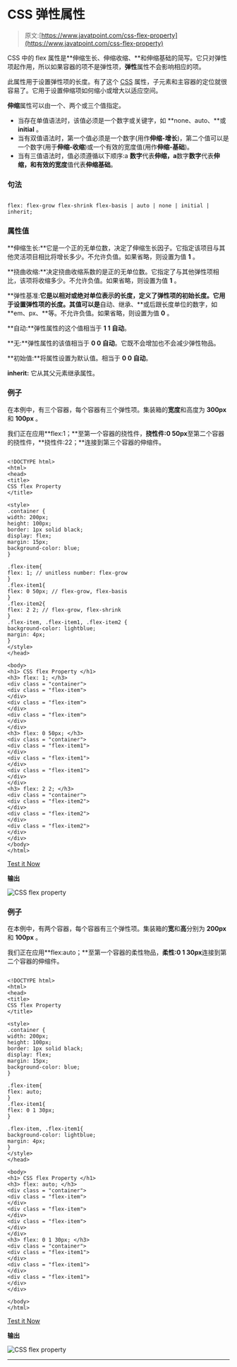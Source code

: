 # CSS 弹性属性

> 原文:[https://www.javatpoint.com/css-flex-property](https://www.javatpoint.com/css-flex-property)

CSS 中的 flex 属性是**伸缩生长、伸缩收缩、**和伸缩基础的简写。它只对弹性项起作用，所以如果容器的项不是弹性项，**弹性**属性不会影响相应的项。

此属性用于设置弹性项的长度。有了这个 [CSS](https://www.javatpoint.com/css-tutorial) 属性，子元素和主容器的定位就很容易了。它用于设置伸缩项如何缩小或增大以适应空间。

**伸缩**属性可以由一个、两个或三个值指定。

*   当存在单值语法时，该值必须是一个数字或关键字，如 **none、auto、**或 **initial** 。
*   当有双值语法时，第一个值必须是一个数字(用作**伸缩-增长**)，第二个值可以是一个数字(用于**伸缩-收缩**)或一个有效的宽度值(用作**伸缩-基础**)。
*   当有三值语法时，值必须遵循以下顺序:a **数字**代表**伸缩，a**数字**数字**代表**伸缩，**和有效的**宽度**值代表**伸缩基础**。

### 句法

```

flex: flex-grow flex-shrink flex-basis | auto | none | initial | inherit;

```

### 属性值

**伸缩生长:**它是一个正的无单位数，决定了伸缩生长因子。它指定该项目与其他灵活项目相比将增长多少。不允许负值。如果省略，则设置为值 **1** 。

**挠曲收缩:**决定挠曲收缩系数的是正的无单位数。它指定了与其他弹性项相比，该项将收缩多少。不允许负值。如果省略，则设置为值 **1** 。

**弹性基准:**它是以相对或绝对单位表示的长度，定义了弹性项的初始长度。它用于设置弹性项的长度。其值可以是**自动、继承、**或后跟长度单位的数字，如 **em、px、**等。不允许负值。如果省略，则设置为值 **0** 。

**自动:**弹性属性的这个值相当于 **1 1 自动**。

**无:**弹性属性的该值相当于 **0 0 自动**。它既不会增加也不会减少弹性物品。

**初始值:**将属性设置为默认值。相当于 **0 0 自动**。

**inherit:** 它从其父元素继承属性。

### 例子

在本例中，有三个容器，每个容器有三个弹性项。集装箱的**宽度**和高度为 **300px** 和 **100px** 。

我们正在应用**flex:1；**至第一个容器的挠性件，**挠性件:0 50px**至第二个容器的挠性件，**挠性件:22；**连接到第三个容器的伸缩件。

```

<!DOCTYPE html>
<html>
<head>
<title>
CSS flex Property
</title>

<style>
.container {
width: 200px;
height: 100px;
border: 1px solid black;
display: flex;
margin: 15px;
background-color: blue;
}

.flex-item{
flex: 1; // unitless number: flex-grow
}
.flex-item1{
flex: 0 50px; // flex-grow, flex-basis
}
.flex-item2{
flex: 2 2; // flex-grow, flex-shrink
}
.flex-item, .flex-item1, .flex-item2 {
background-color: lightblue;
margin: 4px;
}
</style>
</head>

<body>
<h1> CSS flex Property </h1>
<h3> flex: 1; </h3>
<div class = "container">
<div class = "flex-item">
</div>
<div class = "flex-item">
</div>
<div class = "flex-item">
</div>
</div>
<h3> flex: 0 50px; </h3>
<div class = "container">
<div class = "flex-item1">
</div>
<div class = "flex-item1">
</div>
<div class = "flex-item1">
</div>
</div>
<h3> flex: 2 2; </h3>
<div class = "container">
<div class = "flex-item2">
</div>
<div class = "flex-item2">
</div>
<div class = "flex-item2">
</div>
</div>
</body>
</html>

```

[Test it Now](https://www.javatpoint.com/oprweb/test.jsp?filename=css-flex-property1)

**输出**

![CSS flex property](../Images/dfce83b0b9129406ad71c49d318d4a56.png)

### 例子

在本例中，有两个容器，每个容器有三个弹性项。集装箱的**宽**和**高**分别为 **200px** 和 **100px** 。

我们正在应用**flex:auto；**至第一个容器的柔性物品，**柔性:0 1 30px**连接到第二个容器的伸缩件。

```

<!DOCTYPE html>
<html>
<head>
<title>
CSS flex Property
</title>

<style>
.container {
width: 200px;
height: 100px;
border: 1px solid black;
display: flex;
margin: 15px;
background-color: blue;
}

.flex-item{
flex: auto;
}
.flex-item1{
flex: 0 1 30px;
}

.flex-item, .flex-item1{
background-color: lightblue;
margin: 4px;
}
</style>
</head>

<body>
<h1> CSS flex Property </h1>
<h3> flex: auto; </h3>
<div class = "container">
<div class = "flex-item">
</div>
<div class = "flex-item">
</div>
<div class = "flex-item">
</div>
</div>
<h3> flex: 0 1 30px; </h3>
<div class = "container">
<div class = "flex-item1">
</div>
<div class = "flex-item1">
</div>
<div class = "flex-item1">
</div>
</div>

</body>
</html>

```

[Test it Now](https://www.javatpoint.com/oprweb/test.jsp?filename=css-flex-property2)

**输出**

![CSS flex property](../Images/77652aca16ef749dc1876b36dba1bd42.png)

* * *